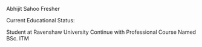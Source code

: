 Abhijit Sahoo
Fresher

Current Educational Status:

Student at Ravenshaw University
Continue with Professional Course Named BSc. ITM
